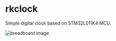 # rkclock
Simple digital clock based on STM32L011K4 MCU.

![breadboard image](https://raw.githubusercontent.com/rkujawa/rkclock/master/res/breadboard.jpg)

